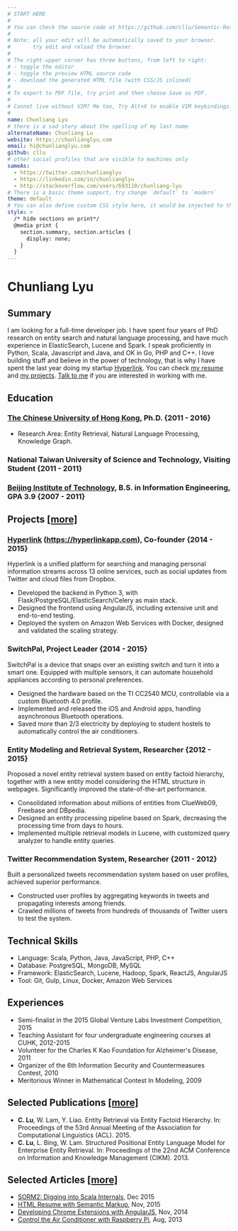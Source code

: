 ```yaml
---
# START HERE
#
# You can check the source code at https://github.com/cllu/Semantic-Resume
#
# Note: all your edit will be automatically saved to your browser.
#       try edit and reload the browser.
#
# The right-upper corner has three buttons, from left to right:
# - toggle the editor
# - toggle the preview HTML source code
# - download the generated HTML file (with CSS/JS inlined)
#
# To export to PDF file, try print and then choose Save as PDF.
#
# Cannot live without VIM? Me too, Try Alt+X to enable VIM keybindings.
#
name: Chunliang Lyu
# there is a sad story about the spelling of my last name
alternateName: Chunliang Lu
website: https://chunlianglyu.com
email: hi@chunlianglyu.com
github: cllu
# other social profiles that are visible to machines only
sameAs:
  - https://twitter.com/chunlianglyu
  - https://linkedin.com/in/chunlianglyu
  - http://stackoverflow.com/users/693110/chunliang-lyu
# There is a basic theme support, try change `default` to `modern`
theme: default
# You can also define custom CSS style here, it would be injected to the HTML
style: >
  /* hide sections on print*/
  @media print {
    section.summary, section.articles {
      display: none;
    }
  }
---
```


# Chunliang Lyu

## Summary
I am looking for a full-time developer job.
I have spent four years of PhD research on entity search and natural language processing,
  and have much experience in ElasticSearch, Lucene and Spark.
I speak proficiently in Python, Scala, Javascript and Java,
  and OK in Go, PHP and C++.
I love building stuff and believe in the power of technology,
  that is why I have spent the last year doing my startup [Hyperlink](https://hyperlinkapp.com).
You can check [my resume](https://chunlianglyu.com/resume/)
  and [my projects](https://chunlianglyu.com/projects/).
<a href="mailto:hi@chunlianglyu.com">Talk to me</a> if you are interested in working with me.

## Education

### [The Chinese University of Hong Kong], Ph.D. {2011 - 2016}
- Research Area: Entity Retrieval, Natural Language Processing, Knowledge Graph.

### National Taiwan University of Science and Technology, Visiting Student {2011 - 2011}

### [Beijing Institute of Technology], B.S. in Information Engineering, GPA 3.9 {2007 - 2011}

## Projects [[more]](https://chunlianglyu.com/projects/)

### [Hyperlink] (https://hyperlinkapp.com), Co-founder {2014 - 2015}
Hyperlink is a unified platform for searching and managing personal information streams across 13 online services, 
  such as social updates from Twitter and cloud files from Dropbox.

- Developed the backend in Python 3, with Flask/PostgreSQL/ElasticSearch/Celery as main stack.
- Designed the frontend using AngularJS, including extensive unit and end-to-end testing.
- Deployed the system on Amazon Web Services with Docker, designed and validated the scaling strategy.

### SwitchPal, Project Leader {2014 - 2015}
SwitchPal is a device that snaps over an existing switch and turn it into a smart one.
Equipped with multiple sensors,
  it can automate household appliances according to personal preferences.

- Designed the hardware based on the TI CC2540 MCU, controllable via a custom Bluetooth 4.0 profile.
- Implemented and released the iOS and Android apps, handling asynchronous Bluetooth operations.
- Saved more than 2/3 electricity by deploying to student hostels to automatically control the air conditioners.

### Entity Modeling and Retrieval System, Researcher {2012 - 2015}
Proposed a novel entity retrieval system based on entity factoid hierarchy,
  together with a new entity model considering the HTML structure in webpages.
Significantly improved the state-of-the-art performance.

- Consolidated information about millions of entities from ClueWeb09, Freebase and DBpedia.
- Designed an entity processing pipeline based on Spark, decreasing the processing time from days to hours.
- Implemented multiple retrieval models in Lucene, with customized query analyzer to handle entity queries.

### Twitter Recommendation System, Researcher {2011 - 2012}
Built a personalized tweets recommendation system based on user profiles,
  achieved superior performance.

- Constructed user profiles by aggregating keywords in tweets and propagating interests among friends.
- Crawled millions of tweets from hundreds of thousands of Twitter users to test the system.

## Technical Skills

- Language: Scala, Python, Java, JavaScript, PHP, C++
- Database: PostgreSQL, MongoDB, MySQL
- Framework: ElasticSearch, Lucene, Hadoop, Spark, ReactJS, AngularJS
- Tool: Git, Gulp, Linux, Docker, Amazon Web Services

## Experiences

- Semi-finalist in the 2015 Global Venture Labs Investment Competition, 2015
- Teaching Assistant for four undergraduate engineering courses at CUHK, 2012-2015
- Volunteer for the Charles K Kao Foundation for Alzheimer's Disease, 2011
- Organizer of the 6th Information Security and Countermeasures Contest, 2010
- Meritorious Winner in Mathematical Contest In Modeling, 2009

## Selected Publications [[more]](https://scholar.google.com.hk/citations?user=c5GAV_MAAAAJ)

- __C. Lu__, W. Lam, Y. Liao.
  Entity Retrieval via Entity Factoid Hierarchy.
  In: Proceedings of the 53rd Annual Meeting of the Association for Computational Linguistics (ACL). 2015.
- __C. Lu__, L. Bing, W. Lam.
  Structured Positional Entity Language Model for Enterprise Entity Retrieval.
  In: Proceedings of the 22nd ACM Conference on Information and Knowledge Management (CIKM). 2013.

## Selected Articles [[more]](https://chunlianglyu.com/articles/)

- [SORM2: Digging into Scala Internals](https://chunlianglyu.com/articles/sorm2/), Dec 2015
- [HTML Resume with Semantic Markup](https://chunlianglyu.com/articles/html-resume-with-semantic-markup/), Nov, 2015
- [Developing Chrome Extensions with AngularJS](https://chunlianglyu.com/articles/developing-chrome-extension-with-angularjs/), Nov, 2014
- [Control the Air Conditioner with Raspberry Pi](https://chunlianglyu.com/articles/control-air-conditioner-with-raspberry-pi/), Aug, 2013

<!--
  Markdown link definitions:
  By specify link titles as schema.org property names such as `alumniOf`,
  we mark the corresponding link text with semantic markup.
-->
[The Chinese University of Hong Kong]: https://www.cuhk.edu.hk/ (alumniOf)
[Beijing Institute of Technology]: http://www.bit.edu.cn/ (alumniOf)
[Hyperlink]: https://hyperlinkapp.com/ (worksFor)
